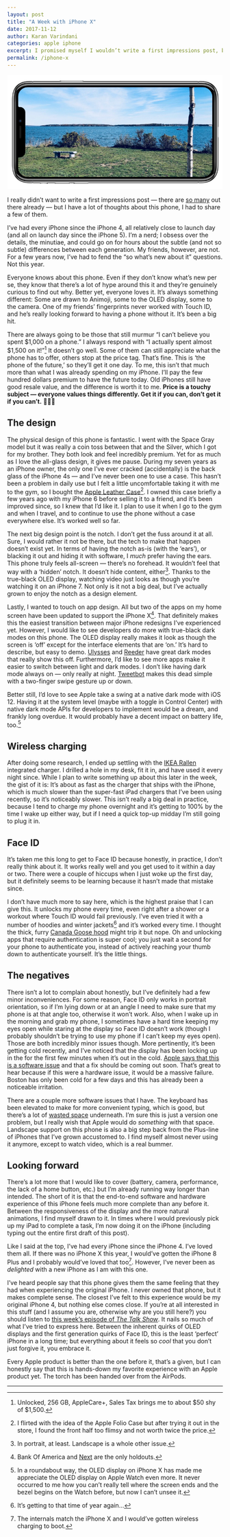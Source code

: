 ```yaml
--- 
layout: post
title: "A Week with iPhone X"
date: 2017-11-12
author: Karan Varindani
categories: apple iphone
excerpt: I promised myself I wouldn’t write a first impressions post, but here we are.
permalink: /iphone-x
---
```

![](/assets/portland.jpeg)

I really didn’t want to write a first impressions post — there are [so many](https://www.macstories.net/news/iphone-x-review-roundup/) out there already — but I have a lot of thoughts about this phone, I had to share a few of them.

I’ve had every iPhone since the iPhone 4, all relatively close to launch day (and all on launch day since the iPhone 5). I’m a nerd; I obsess over the details, the minutiae, and could go on for hours about the subtle (and not so subtle) differences between each generation. My friends, however, are not. For a few years now, I’ve had to fend the “so what’s new about it” questions. Not this year.

Everyone knows about this phone. Even if they don’t know what’s new per se, they know that there’s a lot of hype around this it and they’re genuinely curious to find out why. Better yet, everyone loves it. It’s always something different: Some are drawn to Animoji, some to the OLED display, some to the camera. One of my friends’ fingerprints never worked with Touch ID, and he’s really looking forward to having a phone without it. It’s been a big hit.

There are always going to be those that still murmur “I can’t believe you spent $1,000 on a phone.” I always respond with “I actually spent almost $1,500 on it!”[^1] It doesn’t go well. Some of them can still appreciate what the phone has to offer, others stop at the price tag. That’s fine. This is ‘the phone of the future,’ so they’ll get it one day. To me, this isn’t that much more than what I was already spending on my iPhone. I’ll pay the few hundred dollars premium to have the future today. Old iPhones still have good resale value, and the difference is worth it to me. **Price is a touchy subject — everyone values things differently. Get it if you can, don’t get it if you can’t.** 🤷🏾‍♂️

## The design
The physical design of this phone is fantastic. I went with the Space Gray model but it was really a coin toss between that and the Silver, which I got for my brother. They both look and feel incredibly premium. Yet for as much as I love the all-glass design, it gives me pause. During my seven years as an iPhone owner, the only one I’ve ever cracked (accidentally) is the back glass of the iPhone 4s — and I’ve never been one to use a case. This hasn’t been a problem in daily use but I felt a little uncomfortable taking it with me to the gym, so I bought the [Apple Leather Case](https://store.apple.com/xc/product/MQTD2ZM/A)[^2]. I owned this case briefly a few years ago with my iPhone 6 before selling it to a friend, and it’s been improved since, so I knew that I’d like it. I plan to use it when I go to the gym and when I travel, and to continue to use the phone without a case everywhere else. It’s worked well so far.

The next big design point is the notch. I don’t get the fuss around it at all. Sure, I would rather it not be there, but the tech to make that happen doesn’t exist yet. In terms of having the notch as-is (with the ‘ears’), or blacking it out and hiding it with software, I _much_ prefer having the ears. This phone truly feels all-screen — there’s no forehead. It wouldn’t feel that way with a ‘hidden’ notch. It doesn’t hide content, either[^3]. Thanks to the true-black OLED display, watching video just looks as though you’re watching it on an iPhone 7. Not only is it not a big deal, but I’ve actually grown to enjoy the notch as a design element.

Lastly, I wanted to touch on app design. All but two of the apps on my home screen have been updated to support the iPhone X[^4]. That definitely makes this the easiest transition between major iPhone redesigns I’ve experienced yet. However, I would like to see developers do more with true-black dark modes on this phone. The OLED display really makes it look as though the screen is ‘off’ except for the interface elements that are ‘on.’ It’s hard to describe, but easy to demo. [Ulysses](https://itunes.apple.com/us/app/ulysses/id1225571038?mt=8&uo=4&at=10l6nh) and [Reeder](https://itunes.apple.com/us/app/reeder-3/id697846300?mt=8&uo=4&at=10l6nh) have great dark modes that really show this off. Furthermore, I’d like to see more apps make it easier to switch between light and dark modes. I don’t like having dark mode always on — only really at night. [Tweetbot](https://itunes.apple.com/us/app/tweetbot-4-for-twitter/id1018355599?mt=8&uo=4&at=10l6nh) makes this dead simple with a two-finger swipe gesture up or down.

Better still, I’d love to see Apple take a swing at a native dark mode with iOS 12. Having it at the system level (maybe with a toggle in Control Center) with native dark mode APIs for developers to implement would be a dream, and frankly long overdue. It would probably have a decent impact on battery life, too.[^5]

## Wireless charging
After doing some research, I ended up settling with the [IKEA Rallen](http://www.ikea.com/us/en/catalog/products/40360217/) integrated charger. I drilled a hole in my desk, fit it in, and have used it every night since. While I plan to write something up about this later in the week, the gist of it is: It’s about as fast as the charger that ships with the iPhone, which is much slower than the super-fast iPad chargers that I’ve been using recently, so it’s noticeably slower. This isn’t really a big deal in practice, because I tend to charge my phone overnight and it’s getting to 100% by the time I wake up either way, but if I need a quick top-up midday I’m still going to plug it in.

## Face ID
It’s taken me this long to get to Face ID because honestly, in practice, I don’t really think about it. It works really well and you get used to it within a day or two. There were a couple of hiccups when I just woke up the first day, but it definitely seems to be learning because it hasn’t made that mistake since. 

I don’t have much more to say here, which is the highest praise that I can give this. It unlocks my phone every time, even right after a shower or a workout where Touch ID would fail previously. I’ve even tried it with a number of hoodies and winter jackets[^6] and it’s worked every time. I thought the thick, furry [Canada Goose hood](https://www.google.com/search?safe=off&tbm=isch&source=hp&biw=980&bih=645&ei=UMUHWtfLOYnVmwGjy5DYCw&q=canada+goose+hood&oq=canada+goose+hood&gs_l=img.3..0l5j0i30k1j0i8i30k1l4.2295.4105.0.4284.19.18.0.0.0.0.174.2043.5j11.16.0....0...1..64.img..3.16.2041.0..35i39k1.0.htrkXeS-9h8) might trip it but nope. Oh and unlocking apps that require authentication is super cool; you just wait a second for your phone to authenticate you, instead of actively reaching your thumb down to authenticate yourself. It’s the little things.

## The negatives
There isn’t a lot  to complain about honestly, but I’ve definitely had a few minor inconveniences. For some reason, Face ID only works in portrait orientation, so if I’m lying down or at an angle I need to make sure that my phone is at that angle too, otherwise it won’t work. Also, when I wake up in the morning and grab my phone, I sometimes have a hard time keeping my eyes open while staring at the display so Face ID doesn’t work (though I probably shouldn’t be trying to use my phone if I can’t keep my eyes open). Those are both incredibly minor issues though. More pertinently, it’s been getting cold recently, and I’ve noticed that the display has been locking up in the for the first few minutes when it’s out in the cold. [Apple says that this is a software issue](https://www.macrumors.com/2017/11/09/iphone-x-cold-weather-fix/) and that a fix should be coming out soon. That’s great to hear because if this were a hardware issue, it would be a massive failure. Boston has only been cold for a few days and this has already been a noticeable irritation.

There are a couple more software issues that I have. The keyboard has been elevated to make for more convenient typing, which is good, but there’s a lot of [wasted space](https://www.macrumors.com/2017/11/06/iphone-x-owners-complain-keyboard/) underneath. I’m sure this is just a version one problem, but I really wish that Apple would do _something_ with that space. Landscape support on this phone is also a big step back from the Plus-line of iPhones that I’ve grown accustomed to. I find myself almost never using it anymore, except to watch video, which is a real bummer.

## Looking forward
There’s a lot more that I would like to cover (battery, camera, performance, the lack of a home button, etc.) but I’m already running way longer than intended. The short of it is that the end-to-end software and hardware experience of this iPhone feels much more complete than any before it. Between the responsiveness of the display and the more natural animations, I find myself drawn to it. In times where I would previously pick up my iPad to complete a task, I’m now doing it on the iPhone (including typing out the entire first draft of this post).

Like I said at the top, I’ve had every iPhone since the iPhone 4. I’ve loved them all. If there was no iPhone X this year, I would’ve gotten the iPhone 8 Plus and I probably would’ve loved that too[^7]. However, I’ve never been as _delighted_ with a new iPhone as I am with this one.

I’ve heard people say that this phone gives them the same feeling that they had when experiencing the original iPhone. I never owned that phone, but it makes complete sense. The closest I’ve felt to this experience would be my original iPhone 4, but nothing else comes close. If you’re at all interested in this stuff (and I assume you are, otherwise why are you still here?) you should listen to [this week’s episode of _The Talk Show_](https://daringfireball.net/thetalkshow/2017/11/10/ep-206). It nails so much of what I’ve tried to express here. Between the inherent quirks of OLED displays and the first generation quirks of Face ID, this is the least ‘perfect’ iPhone in a long time; but everything about it feels so _cool_ that you don’t just forgive it, you embrace it. 

Every Apple product is better than the one before it, that’s a given, but I can honestly say that this is hands-down my favorite experience with an Apple product yet. The torch has been handed over from the AirPods.

---- 

[^1]:	Unlocked, 256 GB, AppleCare+, Sales Tax brings me to about $50 shy of $1,500.

[^2]:	I flirted with the idea of the Apple Folio Case but after trying it out in the store, I found the front half too flimsy and not worth twice the price.

[^3]:	In portrait, at least. Landscape is a whole other issue.

[^4]:	Bank Of America and [Next](http://shiningparadigm.com/post/98821780002/next-review-and-giveaway) are the only holdouts.

[^5]:	In a roundabout way, the OLED display on iPhone X has made me appreciate the OLED display on Apple Watch even more. It never occurred to me how you can’t really tell where the screen ends and the bezel begins on the Watch before, but now I can’t unsee it.

[^6]:	It’s getting to that time of year again...

[^7]:	The internals match the iPhone X and I would’ve gotten wireless charging to boot.
